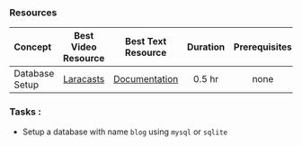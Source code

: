 ### Resources

Concept | Best Video Resource | Best Text Resource | Duration | Prerequisites
:-- | :--: | :--: | :--: | :--:
Database Setup | [Laracasts](https://laracasts.com/series/laravel-from-scratch-2017/episodes/4) | [Documentation](https://laravel.com/docs/5.4/database) | 0.5 hr | none

### Tasks :
- Setup a database with name `blog` using `mysql` or `sqlite`
